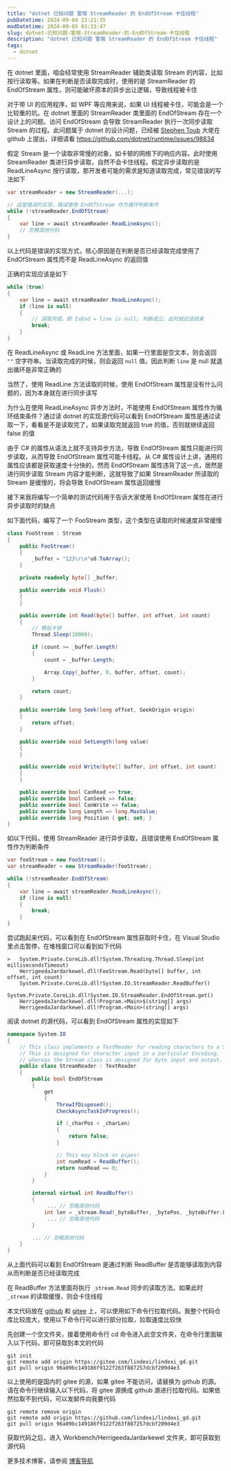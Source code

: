 ```yaml
---
title: "dotnet 已知问题 警惕 StreamReader 的 EndOfStream 卡住线程"
pubDatetime: 2024-09-04 23:21:35
modDatetime: 2024-09-05 03:33:47
slug: dotnet-已知问题-警惕-StreamReader-的-EndOfStream-卡住线程
description: "dotnet 已知问题 警惕 StreamReader 的 EndOfStream 卡住线程"
tags:
  - dotnet
---
```





在 dotnet 里面，咱会经常使用 StreamReader 辅助类读取 Stream 的内容，比如按行读取等。如果在判断是否读取完成时，使用的是 StreamReader 的 EndOfStream 属性，则可能破坏原本的异步出让逻辑，导致线程被卡住

<!--more-->


<!-- CreateTime:2024/09/05 07:21:35 -->

<!-- 发布 -->
<!-- 博客 -->

对于带 UI 的应用程序，如 WPF 等应用来说，如果 UI 线程被卡住，可能会是一个比较重的坑。在 dotnet 里面的 StreamReader 类里面的 EndOfStream 存在一个设计上的问题。访问 EndOfStream 会导致 StreamReader 执行一次同步读取 Stream 的过程。此问题属于 dotnet 的设计问题，已经被 [Stephen Toub](https://github.com/stephentoub) 大佬在 github 上提出，详细请看 <https://github.com/dotnet/runtime/issues/98834>

假定 Stream 是一个读取非常慢的对象，如卡顿的网络下的响应内容。此时使用 StreamReader 类进行异步读取，自然不会卡住线程。假定异步读取的是 ReadLineAsync 按行读取，那开发者可能的需求是知道读取完成，常见错误的写法如下

```csharp
var streamReader = new StreamReader(...);

// 这是错误的实现，错误使用 EndOfStream 作为循环判断条件
while (!streamReader.EndOfStream)
{
    var line = await streamReader.ReadLineAsync();
    // 忽略其他代码
}
```

以上代码是错误的实现方式，核心原因是在判断是否已经读取完成使用了 EndOfStream 属性而不是 ReadLineAsync 的返回值

正确的实现应该是如下

```csharp
while (true)
{
    var line = await streamReader.ReadLineAsync();
    if (line is null)
    {
        // 读取完成，即 IsEnd = line is null; 判断成立。此时就应该结束
        break;
    }
}
```

在 ReadLineAsync 或 ReadLine 方法里面，如果一行里面是空文本，则会返回 `""` 空字符串。当读取完成的时候，则会返回 `null` 值。因此判断 `line` 是 null 就退出循环是非常正确的

<!-- - 警惕 StreamReader.EndOfStream 卡主线程，原因是如果还没完成，会执行一次同步读 ReadBuffer 导致卡顿。正确做法是 ReadLineAsync 判断 null 的值 -->

当然了，使用 ReadLine 方法读取的时候，使用 EndOfStream 属性是没有什么问题的，因为本身就在进行同步读写

为什么在使用 ReadLineAsync 异步方法时，不能使用 EndOfStream 属性作为循环结束条件？通过读 dotnet 的实现源代码可以看到 EndOfStream 属性是通过读取一下，看看是不是读取完了，如果读取完就返回 true 的值，否则就继续返回 false 的值

由于 C# 的属性从语法上就不支持异步方法，导致 EndOfStream 属性只能进行同步读取，从而导致 EndOfStream 属性可能卡线程。从 C# 属性设计上讲，通用的属性应该都是获取速度十分快的，然而 EndOfStream 属性违背了这一点，居然是进行同步读取 Stream 内容才能判断，这就导致了如果 StreamReader 所读取的 Stream 是缓慢的，将会导致 EndOfStream 属性返回缓慢

接下来我将编写一个简单的测试代码用于告诉大家使用 EndOfStream 属性在进行异步读取时的缺点

如下面代码，编写了一个 FooStream 类型，这个类型在读取的时候速度非常缓慢

```csharp
class FooStream : Stream
{
    public FooStream()
    {
        _buffer = "123\r\n"u8.ToArray();
    }

    private readonly byte[] _buffer;

    public override void Flush()
    {
    }

    public override int Read(byte[] buffer, int offset, int count)
    {
        // 模拟卡顿
        Thread.Sleep(10000);

        if (count >= _buffer.Length)
        {
            count = _buffer.Length;

            Array.Copy(_buffer, 0, buffer, offset, count);
        }

        return count;
    }

    public override long Seek(long offset, SeekOrigin origin)
    {
        return offset;
    }

    public override void SetLength(long value)
    {
    }

    public override void Write(byte[] buffer, int offset, int count)
    {
    }

    public override bool CanRead => true;
    public override bool CanSeek => false;
    public override bool CanWrite => false;
    public override long Length => long.MaxValue;
    public override long Position { get; set; }
}
```

如以下代码，使用 StreamReader 进行异步读取，且错误使用 EndOfStream 属性作为判断条件

```csharp
var fooStream = new FooStream();
var streamReader = new StreamReader(fooStream);

while (!streamReader.EndOfStream)
{
    var line = await streamReader.ReadLineAsync();
    if (line is null)
    {
        break;
    }
}
```

尝试跑起来代码，可以看到在 EndOfStream 属性获取时卡住，在 Visual Studio 里点击暂停，在堆栈窗口可以看到如下代码

```
> 	System.Private.CoreLib.dll!System.Threading.Thread.Sleep(int millisecondsTimeout)
	HerrigeedaJardarkewel.dll!FooStream.Read(byte[] buffer, int offset, int count)
 	System.Private.CoreLib.dll!System.IO.StreamReader.ReadBuffer()
 	System.Private.CoreLib.dll!System.IO.StreamReader.EndOfStream.get()
 	HerrigeedaJardarkewel.dll!Program.<Main>$(string[] args)
 	HerrigeedaJardarkewel.dll!Program.<Main>(string[] args)
```

阅读 dotnet 的源代码，可以看到 EndOfStream 属性的实现如下

```csharp
namespace System.IO
{
    // This class implements a TextReader for reading characters to a Stream.
    // This is designed for character input in a particular Encoding,
    // whereas the Stream class is designed for byte input and output.
    public class StreamReader : TextReader
    {
        public bool EndOfStream
        {
            get
            {
                ThrowIfDisposed();
                CheckAsyncTaskInProgress();

                if (_charPos < _charLen)
                {
                    return false;
                }

                // This may block on pipes!
                int numRead = ReadBuffer();
                return numRead == 0;
            }
        }

        internal virtual int ReadBuffer()
        {
        	 ... // 忽略其他代码
            int len = _stream.Read(_byteBuffer, _bytePos, _byteBuffer.Length - _bytePos);
             ... // 忽略其他代码
        }

        ... // 忽略其他代码
    }
}
```

从上面代码可以看到 EndOfStream 是通过判断 ReadBuffer 是否能够读取到内容从而判断是否已经读取完成

在 ReadBuffer 方法里面将执行 `_stream.Read` 同步的读取方法。如果此时 `_stream` 的读取缓慢，则会卡住线程

本文代码放在 [github](https://github.com/lindexi/lindexi_gd/tree/96a09bc149186f9122f263f887257dcbf209d4e3/Workbench/HerrigeedaJardarkewel) 和 [gitee](https://gitee.com/lindexi/lindexi_gd/tree/96a09bc149186f9122f263f887257dcbf209d4e3/Workbench/HerrigeedaJardarkewel) 上，可以使用如下命令行拉取代码。我整个代码仓库比较庞大，使用以下命令行可以进行部分拉取，拉取速度比较快

先创建一个空文件夹，接着使用命令行 cd 命令进入此空文件夹，在命令行里面输入以下代码，即可获取到本文的代码

```
git init
git remote add origin https://gitee.com/lindexi/lindexi_gd.git
git pull origin 96a09bc149186f9122f263f887257dcbf209d4e3
```

以上使用的是国内的 gitee 的源，如果 gitee 不能访问，请替换为 github 的源。请在命令行继续输入以下代码，将 gitee 源换成 github 源进行拉取代码。如果依然拉取不到代码，可以发邮件向我要代码

```
git remote remove origin
git remote add origin https://github.com/lindexi/lindexi_gd.git
git pull origin 96a09bc149186f9122f263f887257dcbf209d4e3
```

获取代码之后，进入 Workbench/HerrigeedaJardarkewel 文件夹，即可获取到源代码

更多技术博客，请参阅 [博客导航](https://blog.lindexi.com/post/%E5%8D%9A%E5%AE%A2%E5%AF%BC%E8%88%AA.html )
